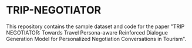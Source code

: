 # TRIP-NEGOTIATOR

This repository contains the sample dataset and code for the paper "TRIP NEGOTIATOR: Towards Travel Persona-aware Reinforced Dialogue Generation Model for Personalized Negotiation Conversations in Tourism".

